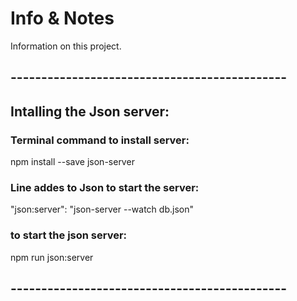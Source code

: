 # Info & Notes 

Information on this project.



## ---------------------------------------------
## Intalling the Json server:

### Terminal command to install server:
npm install --save json-server

### Line addes to Json to start the server: 
"json:server": "json-server --watch db.json"

### to start the json server: 
npm run json:server

## ---------------------------------------------